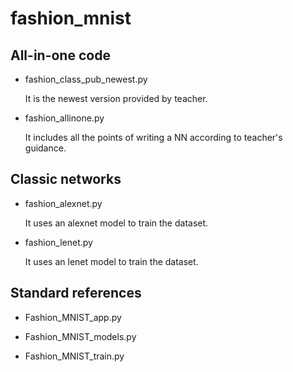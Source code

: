 # fashion_mnist

## All-in-one code

- fashion_class_pub_newest.py

  It is the newest version provided by teacher. 

- fashion_allinone.py

  It includes all the points of writing a NN according to teacher's guidance. 

## Classic networks

- fashion_alexnet.py

  It uses an alexnet model to train the dataset.

- fashion_lenet.py

  It uses an lenet model to train the dataset.

## Standard references

- Fashion_MNIST_app.py

- Fashion_MNIST_models.py

- Fashion_MNIST_train.py

  
